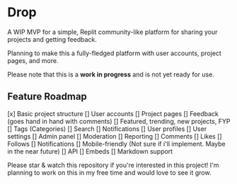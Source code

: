 # Drop

A WIP MVP for a simple, Replit community-like platform for sharing your projects and getting feedback.

Planning to make this a fully-fledged platform with user accounts, project pages, and more.

Please note that this is a **work in progress** and is not yet ready for use.

## Feature Roadmap

[x] Basic project structure
[] User accounts
[] Project pages
[] Feedback (goes hand in hand with comments)
[] Featured, trending, new projects, FYP
[] Tags (Categories)
[] Search
[] Notifications
[] User profiles
[] User settings
[] Admin panel
[] Moderation
[] Reporting
[] Comments
[] Likes
[] Follows
[] Notifications
[] Mobile-friendly (Not sure if i'll implement. Maybe in the near future)
[] API
[] Embeds
[] Markdown support

Please star & watch this repository if you're interested in this project! I'm planning to work on this in my free time and would love to see it grow.